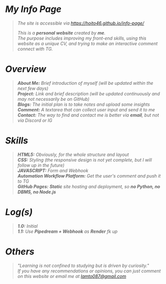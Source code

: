 <i>
  
# My Info Page
> The site is accessible via https://hoito46.github.io/info-page/   
> 
> This is a **personal website** created by **me**.   
> The purpose includes improving my front-end skills, using this website as a unique CV, and trying to make an interactive comment connect with TG.

# Overview
> <i>**About Me:** Brief introduction of myself (will be updated within the next few days)    
> **Project:** Link and brief description (will be updated continuously and may not necessarily be on GitHub)   
> **Blogs:** The initial plan is to take notes and upload some insights   
> **Comment:** A textarea that can collect user input and send it to me   
> **Contact:** The way to find and contact me is better via **email**, but not via Discord or IG

# Skills
> **HTML5:** Obviously, for the whole structure and layout  
> **CSS:** Styling (the responsive design is not yet complete, but I will follow up in the future)   
> **JAVASCRIPT:** Form and Webhook  
> **Automation Workflow Platform:** Get the user's comment and push it to TG  
> **GitHub Pages:** **Static** site hosting and deployment, so **no Python, no DBMS, no Node.js**

# Log(s)
> **1.0:** Initial     
> **1.1:** Use **Pipedream + Webhook** as **Render** fk up

# Others
> "Learning is not confined to studying but is driven by curiosity."   
> If you have any recommendations or opinions, you can just comment on this website or email me at lamto087@gmail.com
